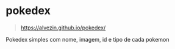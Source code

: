 # pokedex
 >https://alvezin.github.io/pokedex/

Pokedex simples com nome, imagem, id e tipo de cada pokemon
